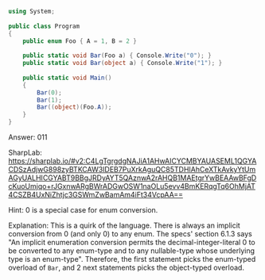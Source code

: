 ```cs
using System;
                    
public class Program
{
    public enum Foo { A = 1, B = 2 }
    
    public static void Bar(Foo a) { Console.Write("0"); }
    public static void Bar(object a) { Console.Write("1"); }
    
    public static void Main()
    {
        Bar(0);
        Bar(1);
        Bar((object)(Foo.A));
    }
}
```

Answer: 011

SharpLab: https://sharplab.io/#v2:C4LgTgrgdgNAJiA1AHwAICYCMBYAUASEML1QGYACDSzAdjwG898zyBTKCAW3IDEB7PuXrkAguQC85TDHIAhCeXTkAvkyYtUmAGyUALHICGYABT9BBgJRDyAYT5QAznwA2rAHQB1MAEtgrYwBEAAwBFgDcKuoUmjqo+rJGxnwARgBWrADGwOSW1naOLu5evv4BmKERqgTq6OhMjAT4CSZB4UxNiZhtjc3GSWmZwBamAm4iFt34VcpAA==

Hint:
0 is a special case for enum conversion.

Explanation:
This is a quirk of the language. There is always an implicit conversion from 0 (and only 0) to any enum. The specs' section 6.1.3 says "An implicit enumeration conversion permits the decimal-integer-literal 0 to be converted to any enum-type and to any nullable-type whose underlying type is an enum-type". Therefore, the first statement picks the enum-typed overload of <code>Bar</code>, and 2 next statements picks the object-typed overload.
